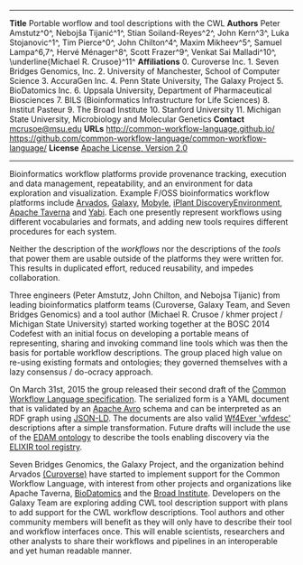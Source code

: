 --------------   -------------------------------------------
**Title**        Portable worflow and tool descriptions with the CWL
**Authors**      Peter Amstutz^0^, Nebojša Tijanić^1^, Stian Soiland-Reyes^2^, John Kern^3^, Luka Stojanovic^1^,
                 Tim Pierce^0^, John Chilton^4^, Maxim Mikheev^5^, Samuel Lampa^6,7^,
                 Hervé Ménager^8^, Scott Frazer^9^, Venkat Sai Malladi^10^, \underline{Michael R. Crusoe}^11^
**Affiliations** 0. Curoverse Inc. 1. Seven Bridges Genomics, Inc.
                 2. University of Manchester, School of Computer Science
                 3. AccuraGen Inc. 4. Penn State University, The Galaxy Project 5. BioDatomics Inc.
                 6. Uppsala University, Department of Pharmaceutical Biosciences
                 7. BILS (Bioinformatics Infrastructure for Life Sciences) 8. Institut Pasteur
                 9. The Broad Institute 10. Stanford University
                 11. Michigan State University, Microbiology and Molecular Genetics
**Contact**      mcrusoe@msu.edu
**URLs**         <http://common-workflow-language.github.io/>
                 <https://github.com/common-workflow-language/common-workflow-language/>
**License**      [Apache License, Version 2.0](https://github.com/common-workflow-language/common-workflow-language/blob/master/LICENSE.txt)
--------------   -------------------------------------------

<!-- Prompts in HTML comments are from

http://phdtalk.blogspot.ro/2011/08/how-to-write-abstract-in-30-minutes.html -->

<!-- Motivation: Why do we care about the problem and the results? -->

Bioinformatics workflow platforms provide provenance tracking, execution and
data management, repeatability, and an environment for data exploration and
visualization. Example F/OSS bioinformatics workflow platforms include
[Arvados](https://arvados.org/),
[Galaxy](http://usegalaxy.org/),
[Mobyle](https://projets.pasteur.fr/projects/mobyle/wiki),
[iPlant DiscoveryEnvironment](http://www.iplantcollaborative.org/ci/discovery-environment),
[Apache Taverna](http://taverna.incubator.apache.org/)
and [Yabi](https://ccg.murdoch.edu.au/yabi).
Each one
presently represent workflows using different vocabularies and formats, and
adding new tools requires different procedures for each system.

<!-- Problem statement: What problem are you trying to solve? -->

Neither the description of the *workflows* nor the descriptions of the *tools* that
power them are usable outside of the platforms they were written for.
This results in duplicated effort, reduced reusability, and impedes
collaboration.

<!-- Approach: How did you go about solving or making progress on the problem?
Did you use simulation, analytic models, prototype construction, or analysis of
field data for an actual product? -->

Three engineers (Peter Amstutz, John Chilton, and Nebojsa Tijanic) from
leading bioinformatics platform teams (Curoverse, Galaxy Team, and Seven
Bridges Genomics) and a tool author (Michael R. Crusoe / khmer project /
Michigan State University) started working together at the BOSC 2014 Codefest
with an initial focus on developing a portable means of representing, sharing
and invoking command line tools which was then the basis for portable workflow
descriptions. The group placed high value on re-using existing formats and
ontologies; they governed themselves with a lazy consensus / do-ocracy
approach.

<!-- Results: What's the answer? -->

On March 31st, 2015 the group released their second draft of the
[Common Workflow Language specification](http://common-workflow-language.github.io/).
The serialized form is a YAML document that is
validated by an [Apache Avro](https://avro.apache.org/) schema and can be
interpreted as an RDF graph using
[JSON-LD](http://json-ld.org/). The documents are also valid
[Wf4Ever 'wfdesc'](http://wf4ever.github.io/ro/#wfdesc) descriptions after a simple
transformation. Future drafts will include the use of the
[EDAM ontology](http://edamontology.org) to
describe the tools enabling discovery via the
[ELIXIR tool registry](https://elixir-registry.cbs.dtu.dk/).

<!-- Conclusions: What are the implications of your answer? Is it going to
change the world (unlikely), be a significant "win", be a nice hack, or
simply serve as a road sign indicating that this path is a waste of time (all
of the previous results are useful)? -->

Seven Bridges Genomics, the Galaxy Project, and the organization behind Arvados
[(Curoverse)](https://curoverse.com/) have started to implement
support for the Common Workflow Language, with interest from other projects
and organizations like Apache Taverna,
[BioDatomics](http://www.biodatomics.com/)
and the [Broad Institute](https://www.broadinstitute.org/). Developers on the
Galaxy Team are exploring adding CWL tool description support with plans to add
support for the CWL workflow descriptions. Tool authors and other community
members will benefit as they will only have to describe their tool and workflow
interfaces once. This will enable scientists, researchers and other analysts to
share their workflows and pipelines in an interoperable and yet human readable
manner.

